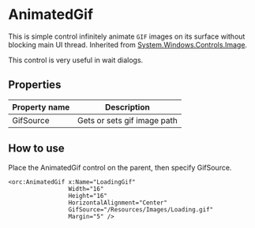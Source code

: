 AnimatedGif
===========

This is simple control infinitely animate `GIF` images on its surface without blocking main UI thread.
Inherited from [System.Windows.Controls.Image][1].

This control is very useful in wait dialogs.

## Properties

Property name|Description
-|-
GifSource|Gets or sets gif image path

## How to use

Place the AnimatedGif control on the parent, then specify GifSource.

```
<orc:AnimatedGif x:Name="LoadingGif" 
                 Width="16" 
                 Height="16" 
                 HorizontalAlignment="Center"
                 GifSource="/Resources/Images/Loading.gif" 
                 Margin="5" />
```
[1]: https://msdn.microsoft.com/en-us/library/system.windows.controls.image(v=vs.110).aspx